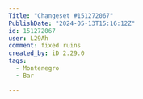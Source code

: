 ```yaml
---
Title: "Changeset #151272067"
PublishDate: "2024-05-13T15:16:12Z"
id: 151272067
user: L29Ah
comment: fixed ruins
created_by: iD 2.29.0
tags:
  - Montenegro
  - Bar

---
```


